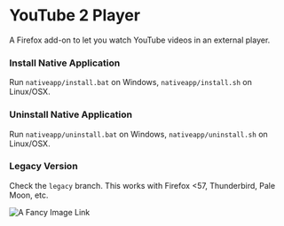 # YouTube 2 Player
A Firefox add-on to let you watch YouTube videos in an external player.

### Install Native Application
Run `nativeapp/install.bat` on Windows, `nativeapp/install.sh` on Linux/OSX.

### Uninstall Native Application
Run `nativeapp/uninstall.bat` on Windows, `nativeapp/uninstall.sh` on Linux/OSX.

### Legacy Version
Check the `legacy` branch.
This works with Firefox <57, Thunderbird, Pale Moon, etc.

![](https://addons.cdn.mozilla.net/user-media/previews/full/191/191705.png "A Fancy Image Link")
